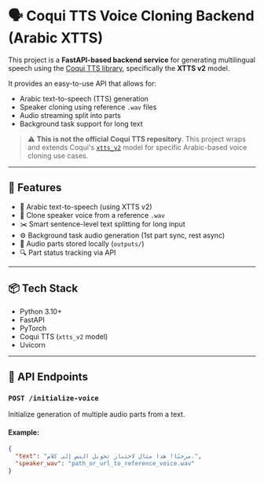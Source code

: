 # 🗣️ Coqui TTS Voice Cloning Backend (Arabic XTTS)

This project is a **FastAPI-based backend service** for generating multilingual speech using the [Coqui TTS library](https://github.com/coqui-ai/TTS), specifically the **XTTS v2** model.

It provides an easy-to-use API that allows for:
- Arabic text-to-speech (TTS) generation
- Speaker cloning using reference `.wav` files
- Audio streaming split into parts
- Background task support for long text

> ⚠️ **This is not the official Coqui TTS repository**. This project wraps and extends Coqui's [`xtts_v2`](https://github.com/coqui-ai/TTS) model for specific Arabic-based voice cloning use cases.

---

## 🚀 Features

- 🧠 Arabic text-to-speech (using XTTS v2)
- 🎤 Clone speaker voice from a reference `.wav`
- ✂️ Smart sentence-level text splitting for long input
- ⚙️ Background task audio generation (1st part sync, rest async)
- 📁 Audio parts stored locally (`outputs/`)
- 🔍 Part status tracking via API

---

## 📦 Tech Stack

- Python 3.10+
- FastAPI
- PyTorch
- Coqui TTS (`xtts_v2` model)
- Uvicorn

---

## 📁 API Endpoints

### `POST /initialize-voice`
Initialize generation of multiple audio parts from a text.

#### Example:
```json
{
  "text": "مرحبًا! هذا مثال لاختبار تحويل النص إلى كلام.",
  "speaker_wav": "path_or_url_to_reference_voice.wav"
}
